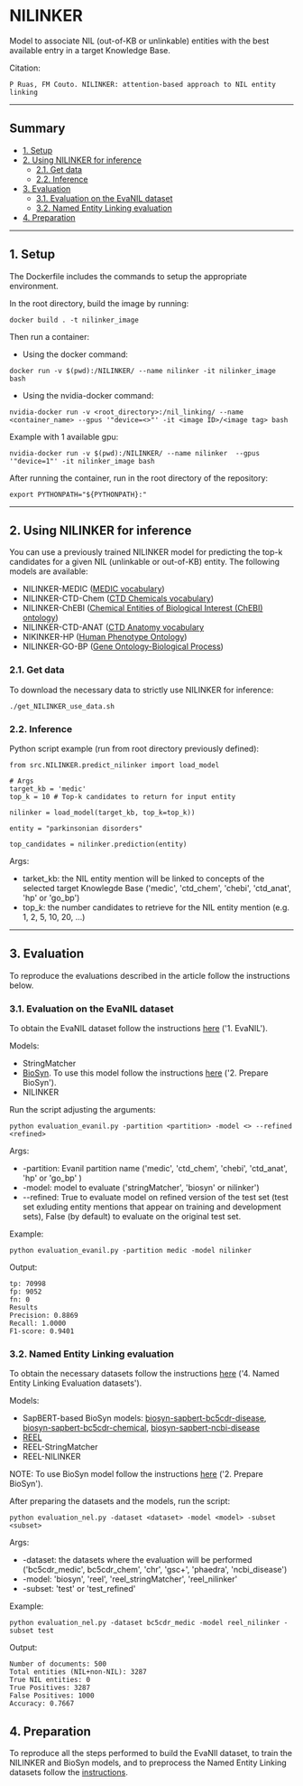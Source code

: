 # NILINKER

Model to associate NIL (out-of-KB or unlinkable) entities with the best available entry in a target Knowledge Base.

Citation:

```
P Ruas, FM Couto. NILINKER: attention-based approach to NIL entity linking
```
---------------------------------------------------------

## Summary
- [1. Setup](#1)
- [2. Using NILINKER for inference](#2)
    - [2.1. Get data](#2.1)
    - [2.2. Inference](#2.2)
- [3. Evaluation](#3)
  - [3.1. Evaluation on the EvaNIL dataset](#3.1)
  - [3.2. Named Entity Linking evaluation](#3.2)
- [4. Preparation](#4)
  

---------------------------------------------------------

## 1. Setup<a name="1"></a>

The Dockerfile includes the commands to setup the appropriate environment.

In the root directory, build the image by running:

```
docker build . -t nilinker_image
```

Then run a container:

- Using the docker command:

```
docker run -v $(pwd):/NILINKER/ --name nilinker -it nilinker_image bash
```

- Using the nvidia-docker command:

```
nvidia-docker run -v <root_directory>:/nil_linking/ --name <container_name> --gpus '"device=<>"' -it <image ID>/<image tag> bash  
```

Example with 1 available gpu:

```
nvidia-docker run -v $(pwd):/NILINKER/ --name nilinker  --gpus '"device=1"' -it nilinker_image bash  
```

After running the container, run in the root directory of the repository:

```
export PYTHONPATH="${PYTHONPATH}:"
```


---------------------------------------------------------

## 2. Using NILINKER for inference<a name="2"></a>

You can use a previously trained NILINKER model for predicting the top-k candidates for a given NIL (unlinkable or out-of-KB) entity. The following models are available:

- NILINKER-MEDIC ([MEDIC vocabulary](http://ctdbase.org/voc.go?type=disease))
- NILINKER-CTD-Chem ([CTD Chemicals vocabulary](http://ctdbase.org/voc.go?type=chem))
- NILINKER-ChEBI ([Chemical Entities of Biological Interest (ChEBI) ontology](https://www.ebi.ac.uk/chebi/))
- NILINKER-CTD-ANAT ([CTD Anatomy vocabulary](http://ctdbase.org/voc.go?type=anatomy)
- NIKINKER-HP ([Human Phenotype Ontology]())
- NILINKER-GO-BP ([Gene Ontology-Biological Process](http://geneontology.org/))


### 2.1. Get data<a name="2.1"></a>
To download the necessary data to strictly use NILINKER for inference:

```
./get_NILINKER_use_data.sh
```


### 2.2. Inference<a name="2.2"></a>

Python script example (run from root directory previously defined):

```
from src.NILINKER.predict_nilinker import load_model

# Args
target_kb = 'medic' 
top_k = 10 # Top-k candidates to return for input entity

nilinker = load_model(target_kb, top_k=top_k))

entity = "parkinsonian disorders"

top_candidates = nilinker.prediction(entity)
```

Args:
- tarket_kb: the NIL entity mention will be linked to concepts of the selected target Knowlegde Base ('medic', 'ctd_chem', 'chebi', 'ctd_anat', 'hp' or 'go_bp')
- top_k: the number candidates to retrieve for the NIL entity mention (e.g. 1, 2, 5, 10, 20, ...)

---------------------------------------------------------

## 3. Evaluation<a name="3"></a>

To reproduce the evaluations described in the article follow the instructions below.

### 3.1. Evaluation on the EvaNIL dataset<a name="3.1"></a>

To obtain the EvaNIL dataset follow the instructions [here](https://github.com/lasigeBioTM/NILINKER/blob/main/PREPARATION.md) ('1. EvaNIL').

Models:
- StringMatcher
- [BioSyn](https://github.com/dmis-lab/BioSyn). To use this model follow the instructions [here](https://github.com/lasigeBioTM/NILINKER/blob/main/PREPARATION.md) ('2. Prepare BioSyn').
- NILINKER

Run the script adjusting the arguments:

```
python evaluation_evanil.py -partition <partition> -model <> --refined <refined>
```

Args:
- -partition: Evanil partition name ('medic', 'ctd_chem', 'chebi', 'ctd_anat', 'hp' or 'go_bp' )
- -model: model to evaluate ('stringMatcher', 'biosyn' or nilinker')
- --refined: True to evaluate model on refined version of the test set (test set exluding entity mentions that appear on training and development sets), False (by default) to evaluate on the original test set.

Example:

```
python evaluation_evanil.py -partition medic -model nilinker 
```

Output:

```
tp: 70998 
fp: 9052 
fn: 0
Results
Precision: 0.8869
Recall: 1.0000
F1-score: 0.9401
```

### 3.2. Named Entity Linking evaluation<a name="3.2"></a>

To obtain the necessary datasets follow the instructions [here](https://github.com/lasigeBioTM/NILINKER/blob/main/PREPARATION.md) ('4. Named Entity Linking Evaluation datasets').

Models:
- SapBERT-based BioSyn models: [biosyn-sapbert-bc5cdr-disease](https://huggingface.co/dmis-lab/biosyn-sapbert-bc5cdr-disease), [biosyn-sapbert-bc5cdr-chemical](https://huggingface.co/dmis-lab/biosyn-sapbert-bc5cdr-chemical), [biosyn-sapbert-ncbi-disease](https://huggingface.co/dmis-lab/biosyn-sapbert-ncbi-disease)
- [REEL](https://github.com/lasigeBioTM/REEL/blob/master/README.md)
- REEL-StringMatcher
- REEL-NILINKER

NOTE: To use BioSyn model follow the instructions [here]() ('2. Prepare BioSyn').

After preparing the datasets and the models, run the script:

```
python evaluation_nel.py -dataset <dataset> -model <model> -subset <subset> 
```

Args:
- -dataset: the datasets where the evaluation will be performed ('bc5cdr_medic', bc5cdr_chem', 'chr', 'gsc+', 'phaedra', 'ncbi_disease')
- -model: 'biosyn', 'reel', 'reel_stringMatcher', 'reel_nilinker'
- -subset: 'test' or 'test_refined' 

Example:

```
python evaluation_nel.py -dataset bc5cdr_medic -model reel_nilinker -subset test
```

Output:

```
Number of documents: 500
Total entities (NIL+non-NIL): 3287
True NIL entities: 0
True Positives: 3287
False Positives: 1000
Accuracy: 0.7667
```

## 4. Preparation<a name="4"></a>
To reproduce all the steps performed to build the EvaNIl dataset, to train the NILINKER and BioSyn models, and to preprocess the Named Entity Linking datasets follow the [instructions](https://github.com/lasigeBioTM/NILINKER/blob/main/PREPARATION.md).
